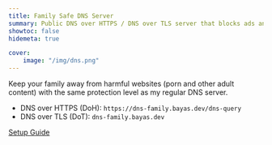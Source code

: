 ```yaml
---
title: Family Safe DNS Server
summary: Public DNS over HTTPS / DNS over TLS server that blocks ads and adult content.
showtoc: false
hidemeta: true

cover:
    image: "/img/dns.png"
---
```


Keep your family away from harmful websites (porn and other adult content) with the same protection level as my regular DNS server.

- DNS over HTTPS (DoH): `https://dns-family.bayas.dev/dns-query`
- DNS over TLS (DoT): `dns-family.bayas.dev`

[Setup Guide](/dns/setup)
